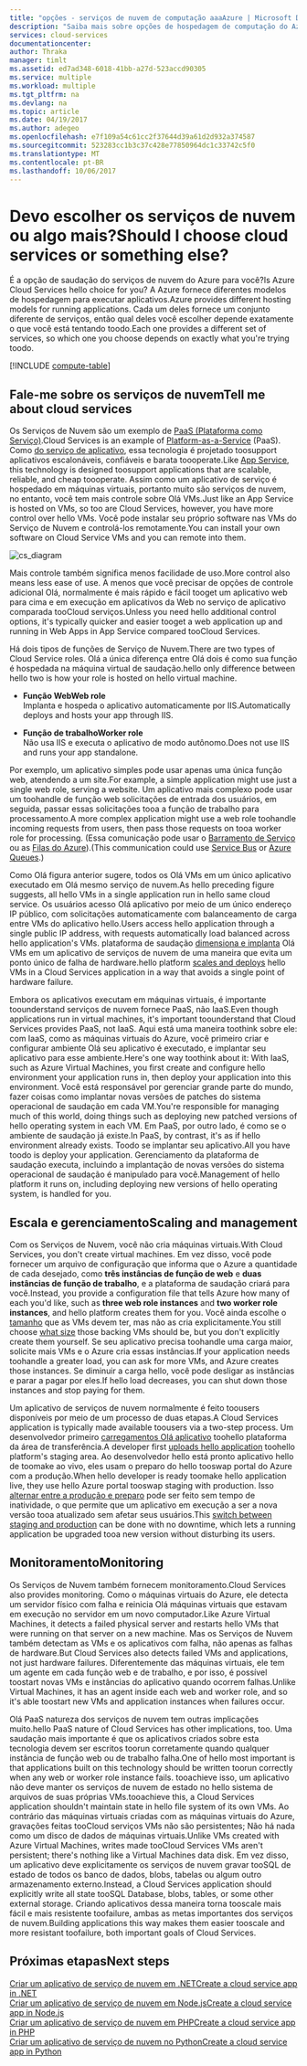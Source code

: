 ```yaml
---
title: "opções - serviços de nuvem de computação aaaAzure | Microsoft Docs"
description: "Saiba mais sobre opções de hospedagem de computação do Azure e como elas funcionam: Serviço de Aplicativo, Serviços de Nuvem e Máquinas Virtuais"
services: cloud-services
documentationcenter: 
author: Thraka
manager: timlt
ms.assetid: ed7ad348-6018-41bb-a27d-523accd90305
ms.service: multiple
ms.workload: multiple
ms.tgt_pltfrm: na
ms.devlang: na
ms.topic: article
ms.date: 04/19/2017
ms.author: adegeo
ms.openlocfilehash: e7f109a54c61cc2f37644d39a61d2d932a374587
ms.sourcegitcommit: 523283cc1b3c37c428e77850964dc1c33742c5f0
ms.translationtype: MT
ms.contentlocale: pt-BR
ms.lasthandoff: 10/06/2017
---
```

# <a name="should-i-choose-cloud-services-or-something-else"></a><span data-ttu-id="05860-103">Devo escolher os serviços de nuvem ou algo mais?</span><span class="sxs-lookup"><span data-stu-id="05860-103">Should I choose cloud services or something else?</span></span>
<span data-ttu-id="05860-104">É a opção de saudação do serviços de nuvem do Azure para você?</span><span class="sxs-lookup"><span data-stu-id="05860-104">Is Azure Cloud Services hello choice for you?</span></span> <span data-ttu-id="05860-105">A Azure fornece diferentes modelos de hospedagem para executar aplicativos.</span><span class="sxs-lookup"><span data-stu-id="05860-105">Azure provides different hosting models for running applications.</span></span> <span data-ttu-id="05860-106">Cada um deles fornece um conjunto diferente de serviços, então qual deles você escolher depende exatamente o que você está tentando toodo.</span><span class="sxs-lookup"><span data-stu-id="05860-106">Each one provides a different set of services, so which one you choose depends on exactly what you're trying toodo.</span></span>

[!INCLUDE [compute-table](../../includes/compute-options-table.md)]

<a name="tellmecs"></a>

## <a name="tell-me-about-cloud-services"></a><span data-ttu-id="05860-107">Fale-me sobre os serviços de nuvem</span><span class="sxs-lookup"><span data-stu-id="05860-107">Tell me about cloud services</span></span>
<span data-ttu-id="05860-108">Os Serviços de Nuvem são um exemplo de [PaaS (Plataforma como Serviço)](https://azure.microsoft.com/overview/what-is-paas/).</span><span class="sxs-lookup"><span data-stu-id="05860-108">Cloud Services is an example of [Platform-as-a-Service](https://azure.microsoft.com/overview/what-is-paas/) (PaaS).</span></span> <span data-ttu-id="05860-109">Como [do serviço de aplicativo](../app-service-web/app-service-web-overview.md), essa tecnologia é projetado toosupport aplicativos escalonáveis, confiáveis e barata toooperate.</span><span class="sxs-lookup"><span data-stu-id="05860-109">Like [App Service](../app-service-web/app-service-web-overview.md), this technology is designed toosupport applications that are scalable, reliable, and cheap toooperate.</span></span> <span data-ttu-id="05860-110">Assim como um aplicativo de serviço é hospedado em máquinas virtuais, portanto muito são serviços de nuvem, no entanto, você tem mais controle sobre Olá VMs.</span><span class="sxs-lookup"><span data-stu-id="05860-110">Just like an App Service is hosted on VMs, so too are Cloud Services, however, you have more control over hello VMs.</span></span> <span data-ttu-id="05860-111">Você pode instalar seu próprio software nas VMs do Serviço de Nuvem e controlá-los remotamente.</span><span class="sxs-lookup"><span data-stu-id="05860-111">You can install your own software on Cloud Service VMs and you can remote into them.</span></span>

![cs_diagram](./media/cloud-services-choose-me/diagram.png)

<span data-ttu-id="05860-113">Mais controle também significa menos facilidade de uso.</span><span class="sxs-lookup"><span data-stu-id="05860-113">More control also means less ease of use.</span></span> <span data-ttu-id="05860-114">A menos que você precisar de opções de controle adicional Olá, normalmente é mais rápido e fácil tooget um aplicativo web para cima e em execução em aplicativos da Web no serviço de aplicativo comparada tooCloud serviços.</span><span class="sxs-lookup"><span data-stu-id="05860-114">Unless you need hello additional control options, it's typically quicker and easier tooget a web application up and running in Web Apps in App Service compared tooCloud Services.</span></span>

<span data-ttu-id="05860-115">Há dois tipos de funções de Serviço de Nuvem.</span><span class="sxs-lookup"><span data-stu-id="05860-115">There are two types of Cloud Service roles.</span></span> <span data-ttu-id="05860-116">Olá a única diferença entre Olá dois é como sua função é hospedada na máquina virtual de saudação.</span><span class="sxs-lookup"><span data-stu-id="05860-116">hello only difference between hello two is how your role is hosted on hello virtual machine.</span></span>

* <span data-ttu-id="05860-117">**Função Web**</span><span class="sxs-lookup"><span data-stu-id="05860-117">**Web role**</span></span>  
<span data-ttu-id="05860-118">Implanta e hospeda o aplicativo automaticamente por IIS.</span><span class="sxs-lookup"><span data-stu-id="05860-118">Automatically deploys and hosts your app through IIS.</span></span>

* <span data-ttu-id="05860-119">**Função de trabalho**</span><span class="sxs-lookup"><span data-stu-id="05860-119">**Worker role**</span></span>  
<span data-ttu-id="05860-120">Não usa IIS e executa o aplicativo de modo autônomo.</span><span class="sxs-lookup"><span data-stu-id="05860-120">Does not use IIS and runs your app standalone.</span></span>

<span data-ttu-id="05860-121">Por exemplo, um aplicativo simples pode usar apenas uma única função web, atendendo a um site.</span><span class="sxs-lookup"><span data-stu-id="05860-121">For example, a simple application might use just a single web role, serving a website.</span></span> <span data-ttu-id="05860-122">Um aplicativo mais complexo pode usar um toohandle de função web solicitações de entrada dos usuários, em seguida, passar essas solicitações tooa a função de trabalho para processamento.</span><span class="sxs-lookup"><span data-stu-id="05860-122">A more complex application might use a web role toohandle incoming requests from users, then pass those requests on tooa worker role for processing.</span></span> <span data-ttu-id="05860-123">(Essa comunicação pode usar o [Barramento de Serviço](../service-bus-messaging/service-bus-fundamentals-hybrid-solutions.md) ou as [Filas do Azure](../storage/common/storage-introduction.md)).</span><span class="sxs-lookup"><span data-stu-id="05860-123">(This communication could use [Service Bus](../service-bus-messaging/service-bus-fundamentals-hybrid-solutions.md) or [Azure Queues](../storage/common/storage-introduction.md).)</span></span>

<span data-ttu-id="05860-124">Como Olá figura anterior sugere, todos os Olá VMs em um único aplicativo executado em Olá mesmo serviço de nuvem.</span><span class="sxs-lookup"><span data-stu-id="05860-124">As hello preceding figure suggests, all hello VMs in a single application run in hello same cloud service.</span></span> <span data-ttu-id="05860-125">Os usuários acesso Olá aplicativo por meio de um único endereço IP público, com solicitações automaticamente com balanceamento de carga entre VMs do aplicativo hello.</span><span class="sxs-lookup"><span data-stu-id="05860-125">Users access hello application through a single public IP address, with requests automatically load balanced across hello application's VMs.</span></span> <span data-ttu-id="05860-126">plataforma de saudação [dimensiona e implanta](cloud-services-how-to-scale.md) Olá VMs em um aplicativo de serviços de nuvem de uma maneira que evita um ponto único de falha de hardware.</span><span class="sxs-lookup"><span data-stu-id="05860-126">hello platform [scales and deploys](cloud-services-how-to-scale.md) hello VMs in a Cloud Services application in a way that avoids a single point of hardware failure.</span></span>

<span data-ttu-id="05860-127">Embora os aplicativos executam em máquinas virtuais, é importante toounderstand serviços de nuvem fornece PaaS, não IaaS.</span><span class="sxs-lookup"><span data-stu-id="05860-127">Even though applications run in virtual machines, it's important toounderstand that Cloud Services provides PaaS, not IaaS.</span></span> <span data-ttu-id="05860-128">Aqui está uma maneira toothink sobre ele: com IaaS, como as máquinas virtuais do Azure, você primeiro criar e configurar ambiente Olá seu aplicativo é executado, e implantar seu aplicativo para esse ambiente.</span><span class="sxs-lookup"><span data-stu-id="05860-128">Here's one way toothink about it: With IaaS, such as Azure Virtual Machines, you first create and configure hello environment your application runs in, then deploy your application into this environment.</span></span> <span data-ttu-id="05860-129">Você está responsável por gerenciar grande parte do mundo, fazer coisas como implantar novas versões de patches do sistema operacional de saudação em cada VM.</span><span class="sxs-lookup"><span data-stu-id="05860-129">You're responsible for managing much of this world, doing things such as deploying new patched versions of hello operating system in each VM.</span></span> <span data-ttu-id="05860-130">Em PaaS, por outro lado, é como se o ambiente de saudação já existe.</span><span class="sxs-lookup"><span data-stu-id="05860-130">In PaaS, by contrast, it's as if hello environment already exists.</span></span> <span data-ttu-id="05860-131">Toodo se implantar seu aplicativo.</span><span class="sxs-lookup"><span data-stu-id="05860-131">All you have toodo is deploy your application.</span></span> <span data-ttu-id="05860-132">Gerenciamento da plataforma de saudação executa, incluindo a implantação de novas versões do sistema operacional de saudação é manipulado para você.</span><span class="sxs-lookup"><span data-stu-id="05860-132">Management of hello platform it runs on, including deploying new versions of hello operating system, is handled for you.</span></span>

## <a name="scaling-and-management"></a><span data-ttu-id="05860-133">Escala e gerenciamento</span><span class="sxs-lookup"><span data-stu-id="05860-133">Scaling and management</span></span>
<span data-ttu-id="05860-134">Com os Serviços de Nuvem, você não cria máquinas virtuais.</span><span class="sxs-lookup"><span data-stu-id="05860-134">With Cloud Services, you don't create virtual machines.</span></span> <span data-ttu-id="05860-135">Em vez disso, você pode fornecer um arquivo de configuração que informa que o Azure a quantidade de cada desejado, como **três instâncias de função de web** e **duas instâncias de função de trabalho**, e a plataforma de saudação criará para você.</span><span class="sxs-lookup"><span data-stu-id="05860-135">Instead, you provide a configuration file that tells Azure how many of each you'd like, such as **three web role instances** and **two worker role instances**, and hello platform creates them for you.</span></span>  <span data-ttu-id="05860-136">Você ainda escolhe o [tamanho](cloud-services-sizes-specs.md) que as VMs devem ter, mas não as cria explicitamente.</span><span class="sxs-lookup"><span data-stu-id="05860-136">You still choose [what size](cloud-services-sizes-specs.md) those backing VMs should be, but you don't explicitly create them yourself.</span></span> <span data-ttu-id="05860-137">Se seu aplicativo precisa toohandle uma carga maior, solicite mais VMs e o Azure cria essas instâncias.</span><span class="sxs-lookup"><span data-stu-id="05860-137">If your application needs toohandle a greater load, you can ask for more VMs, and Azure creates those instances.</span></span> <span data-ttu-id="05860-138">Se diminuir a carga hello, você pode desligar as instâncias e parar a pagar por eles.</span><span class="sxs-lookup"><span data-stu-id="05860-138">If hello load decreases, you can shut down those instances and stop paying for them.</span></span>

<span data-ttu-id="05860-139">Um aplicativo de serviços de nuvem normalmente é feito toousers disponíveis por meio de um processo de duas etapas.</span><span class="sxs-lookup"><span data-stu-id="05860-139">A Cloud Services application is typically made available toousers via a two-step process.</span></span> <span data-ttu-id="05860-140">Um desenvolvedor primeiro [carregamentos Olá aplicativo](cloud-services-how-to-create-deploy.md) toohello plataforma da área de transferência.</span><span class="sxs-lookup"><span data-stu-id="05860-140">A developer first [uploads hello application](cloud-services-how-to-create-deploy.md) toohello platform's staging area.</span></span> <span data-ttu-id="05860-141">Ao desenvolvedor hello está pronto aplicativo hello de toomake ao vivo, eles usam o preparo do hello tooswap portal do Azure com a produção.</span><span class="sxs-lookup"><span data-stu-id="05860-141">When hello developer is ready toomake hello application live, they use hello Azure portal tooswap staging with production.</span></span> <span data-ttu-id="05860-142">Isso [alternar entre a produção e preparo](cloud-services-nodejs-stage-application.md) pode ser feito sem tempo de inatividade, o que permite que um aplicativo em execução a ser a nova versão tooa atualizado sem afetar seus usuários.</span><span class="sxs-lookup"><span data-stu-id="05860-142">This [switch between staging and production](cloud-services-nodejs-stage-application.md) can be done with no downtime, which lets a running application be upgraded tooa new version without disturbing its users.</span></span>

## <a name="monitoring"></a><span data-ttu-id="05860-143">Monitoramento</span><span class="sxs-lookup"><span data-stu-id="05860-143">Monitoring</span></span>
<span data-ttu-id="05860-144">Os Serviços de Nuvem também fornecem monitoramento.</span><span class="sxs-lookup"><span data-stu-id="05860-144">Cloud Services also provides monitoring.</span></span> <span data-ttu-id="05860-145">Como o máquinas virtuais do Azure, ele detecta um servidor físico com falha e reinicia Olá máquinas virtuais que estavam em execução no servidor em um novo computador.</span><span class="sxs-lookup"><span data-stu-id="05860-145">Like Azure Virtual Machines, it detects a failed physical server and restarts hello VMs that were running on that server on a new machine.</span></span> <span data-ttu-id="05860-146">Mas os Serviços de Nuvem também detectam as VMs e os aplicativos com falha, não apenas as falhas de hardware.</span><span class="sxs-lookup"><span data-stu-id="05860-146">But Cloud Services also detects failed VMs and applications, not just hardware failures.</span></span> <span data-ttu-id="05860-147">Diferentemente das máquinas virtuais, ele tem um agente em cada função web e de trabalho, e por isso, é possível toostart novas VMs e instâncias do aplicativo quando ocorrem falhas.</span><span class="sxs-lookup"><span data-stu-id="05860-147">Unlike Virtual Machines, it has an agent inside each web and worker role, and so it's able toostart new VMs and application instances when failures occur.</span></span>

<span data-ttu-id="05860-148">Olá PaaS natureza dos serviços de nuvem tem outras implicações muito.</span><span class="sxs-lookup"><span data-stu-id="05860-148">hello PaaS nature of Cloud Services has other implications, too.</span></span> <span data-ttu-id="05860-149">Uma saudação mais importante é que os aplicativos criados sobre esta tecnologia devem ser escritos toorun corretamente quando qualquer instância de função web ou de trabalho falha.</span><span class="sxs-lookup"><span data-stu-id="05860-149">One of hello most important is that applications built on this technology should be written toorun correctly when any web or worker role instance fails.</span></span> <span data-ttu-id="05860-150">tooachieve isso, um aplicativo não deve manter os serviços de nuvem de estado no hello sistema de arquivos de suas próprias VMs.</span><span class="sxs-lookup"><span data-stu-id="05860-150">tooachieve this, a Cloud Services application shouldn't maintain state in hello file system of its own VMs.</span></span> <span data-ttu-id="05860-151">Ao contrário das máquinas virtuais criadas com as máquinas virtuais do Azure, gravações feitas tooCloud serviços VMs não são persistentes; Não há nada como um disco de dados de máquinas virtuais.</span><span class="sxs-lookup"><span data-stu-id="05860-151">Unlike VMs created with Azure Virtual Machines, writes made tooCloud Services VMs aren't persistent; there's nothing like a Virtual Machines data disk.</span></span> <span data-ttu-id="05860-152">Em vez disso, um aplicativo deve explicitamente os serviços de nuvem gravar tooSQL de estado de todos os banco de dados, blobs, tabelas ou algum outro armazenamento externo.</span><span class="sxs-lookup"><span data-stu-id="05860-152">Instead, a Cloud Services application should explicitly write all state tooSQL Database, blobs, tables, or some other external storage.</span></span> <span data-ttu-id="05860-153">Criando aplicativos dessa maneira torna tooscale mais fácil e mais resistente toofailure, ambas as metas importantes dos serviços de nuvem.</span><span class="sxs-lookup"><span data-stu-id="05860-153">Building applications this way makes them easier tooscale and more resistant toofailure, both important goals of Cloud Services.</span></span>

## <a name="next-steps"></a><span data-ttu-id="05860-154">Próximas etapas</span><span class="sxs-lookup"><span data-stu-id="05860-154">Next steps</span></span>
[<span data-ttu-id="05860-155">Criar um aplicativo de serviço de nuvem em .NET</span><span class="sxs-lookup"><span data-stu-id="05860-155">Create a cloud service app in .NET</span></span>](cloud-services-dotnet-get-started.md)  
[<span data-ttu-id="05860-156">Criar um aplicativo de serviço de nuvem em Node.js</span><span class="sxs-lookup"><span data-stu-id="05860-156">Create a cloud service app in Node.js</span></span>](cloud-services-nodejs-develop-deploy-app.md)  
[<span data-ttu-id="05860-157">Criar um aplicativo de serviço de nuvem em PHP</span><span class="sxs-lookup"><span data-stu-id="05860-157">Create a cloud service app in PHP</span></span>](../cloud-services-php-create-web-role.md)  
[<span data-ttu-id="05860-158">Criar um aplicativo de serviço de nuvem no Python</span><span class="sxs-lookup"><span data-stu-id="05860-158">Create a cloud service app in Python</span></span>](cloud-services-python-ptvs.md)

